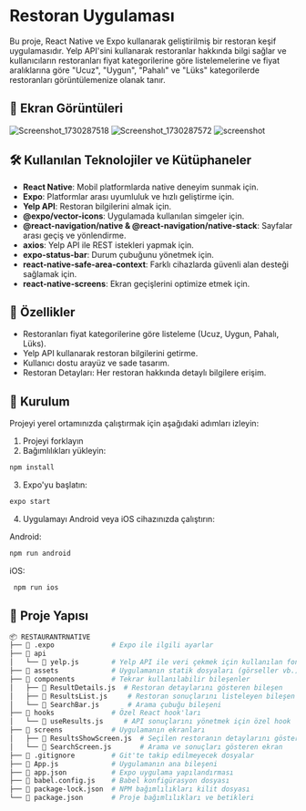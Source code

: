 # Restoran Uygulaması

Bu proje, React Native ve Expo kullanarak geliştirilmiş bir restoran keşif uygulamasıdır. Yelp API'sini kullanarak restoranlar hakkında bilgi sağlar ve kullanıcıların restoranları fiyat kategorilerine göre listelemelerine ve fiyat aralıklarına göre "Ucuz", "Uygun", "Pahalı" ve "Lüks" kategorilerde restoranları görüntülemenize olanak tanır.

 ## 📸 Ekran Görüntüleri
![Screenshot_1730287518](https://github.com/user-attachments/assets/c810b26f-22a8-4202-8781-35229d847c2f)
![Screenshot_1730287572](https://github.com/user-attachments/assets/315b5c21-c860-406b-8136-8129ea938da9)
![screenshot](https://github.com/user-attachments/assets/e4dd529c-6cce-4514-a9a9-0a5940f65cd4)


## 🛠 Kullanılan Teknolojiler ve Kütüphaneler

- **React Native**: Mobil platformlarda native deneyim sunmak için.
- **Expo**: Platformlar arası uyumluluk ve hızlı geliştirme için.
- **Yelp API**: Restoran bilgilerini almak için.
- **@expo/vector-icons**: Uygulamada kullanılan simgeler için.
- **@react-navigation/native & @react-navigation/native-stack**: Sayfalar arası geçiş ve yönlendirme.
- **axios**: Yelp API ile REST istekleri yapmak için.
- **expo-status-bar**: Durum çubuğunu yönetmek için.
- **react-native-safe-area-context**: Farklı cihazlarda güvenli alan desteği sağlamak için.
- **react-native-screens**: Ekran geçişlerini optimize etmek için.

## 🎯 Özellikler

- Restoranları fiyat kategorilerine göre listeleme (Ucuz, Uygun, Pahalı, Lüks).
- Yelp API kullanarak restoran bilgilerini getirme.
- Kullanıcı dostu arayüz ve sade tasarım.
- Restoran Detayları: Her restoran hakkında detaylı bilgilere erişim.

 ## 🚀 Kurulum

Projeyi yerel ortamınızda çalıştırmak için aşağıdaki adımları izleyin:

1. Projeyi forklayın
2. Bağımlılıkları yükleyin:
```bash
npm install
```
3. Expo'yu başlatın:
```bash
expo start
```
4. Uygulamayı Android veya iOS cihazınızda çalıştırın:
   
Android:
```bash
npm run android
```
iOS:
```bash
 npm run ios
```
 ## 📂 Proje Yapısı
 ```graphql
📦 RESTAURANTRNATIVE
├── 📂 .expo              # Expo ile ilgili ayarlar
├── 📂 api
│   └── 📝 yelp.js        # Yelp API ile veri çekmek için kullanılan fonksiyonlar
├── 📂 assets             # Uygulamanın statik dosyaları (görseller vb.)
├── 📂 components         # Tekrar kullanılabilir bileşenler
│   ├── 📝 ResultDetails.js  # Restoran detaylarını gösteren bileşen
│   ├── 📝 ResultsList.js     # Restoran sonuçlarını listeleyen bileşen
│   └── 📝 SearchBar.js       # Arama çubuğu bileşeni
├── 📂 hooks              # Özel React hook'ları
│   └── 📝 useResults.js     # API sonuçlarını yönetmek için özel hook
├── 📂 screens            # Uygulamanın ekranları
│   ├── 📝 ResultsShowScreen.js  # Seçilen restoranın detaylarını gösteren ekran
│   └── 📝 SearchScreen.js       # Arama ve sonuçları gösteren ekran
├── 📝 .gitignore         # Git'te takip edilmeyecek dosyalar
├── 📝 App.js             # Uygulamanın ana bileşeni
├── 📝 app.json           # Expo uygulama yapılandırması
├── 📝 babel.config.js    # Babel konfigürasyon dosyası
├── 📝 package-lock.json  # NPM bağımlılıkları kilit dosyası
└── 📝 package.json       # Proje bağımlılıkları ve betikleri
```


